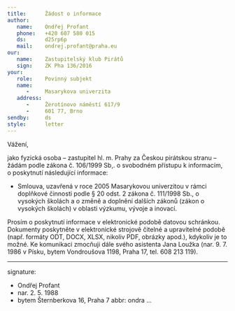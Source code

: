 ```yaml
---
title:      Žádost o informace
author:
   name:    Ondřej Profant
   phone:   +420 607 580 015
   ds:      d25rp6p
   mail:    ondrej.profant@praha.eu
our:
   name:    Zastupitelský klub Pirátů
   sign:    ZK Pha 136/2016
your:
   role:    Povinný subjekt
   name:    
      -     Masarykova univerzita
   address:
      -     Žerotínovo náměstí 617/9
      -     601 77, Brno
sendby:     ds
style:      letter
---
```


Vážení,

jako fyzická osoba – zastupitel hl. m. Prahy za Českou pirátskou stranu – žádám podle zákona č. 106/1999 Sb,. o svobodném přístupu k informacím, o poskytnutí následující informace:

* Smlouva, uzavřená v roce 2005 Masarykovou univerzitou v rámci doplňkové činnosti podle § 20 odst. 2 zákona č. 111/1998 Sb., o vysokých školách a o změně a doplnění dalších zákonů (zákon o vysokých školách) v oblasti výzkumu, vývoje a inovací.

Prosím o poskytnutí informace v elektronické podobě datovou schránkou. Dokumenty poskytněte v elektronické strojově čitelné a upravitelné podobě (např. formáty ODT, DOCX, XLSX, nikoliv PDF, obrázky apod.), kdykoliv je to možné. Ke komunikaci zmocňuji dále svého asistenta Jana Loužka (nar. 9. 7. 1986 v Písku, bytem Vondroušova 1198, Praha 17, tel. 608 213 119).

---
signature: 
  - Ondřej Profant
  - nar. 2. 5. 1988
  - bytem Šternberkova 16, Praha 7
abbr:       ondra
...
